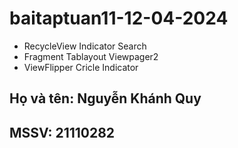# baitaptuan11-12-04-2024

- RecycleView Indicator Search
- Fragment Tablayout Viewpager2
- ViewFlipper Cricle Indicator

## Họ và tên: Nguyễn Khánh Quy
## MSSV: 21110282
